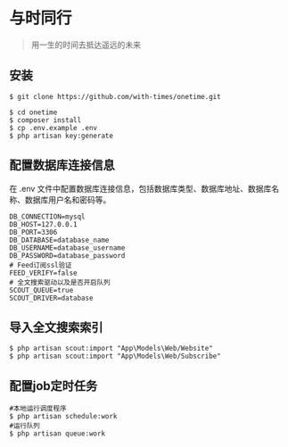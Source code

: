 # 与时同行

> 用一生的时间去抵达遥远的未来

## 安装
```shell
$ git clone https://github.com/with-times/onetime.git
```

```shell
$ cd onetime
$ composer install
$ cp .env.example .env
$ php artisan key:generate

```

## 配置数据库连接信息

在 .env 文件中配置数据库连接信息，包括数据库类型、数据库地址、数据库名称、数据库用户名和密码等。

```dotenv
DB_CONNECTION=mysql
DB_HOST=127.0.0.1
DB_PORT=3306
DB_DATABASE=database_name
DB_USERNAME=database_username
DB_PASSWORD=database_password
# Feed订阅ssl验证
FEED_VERIFY=false
# 全文搜索驱动以及是否开启队列
SCOUT_QUEUE=true
SCOUT_DRIVER=database
```

## 导入全文搜索索引
```shell
$ php artisan scout:import "App\Models\Web/Website"
$ php artisan scout:import "App\Models\Web/Subscribe"
```

## 配置job定时任务

```shell
#本地运行调度程序
$ php artisan schedule:work
#运行队列
$ php artisan queue:work

```
